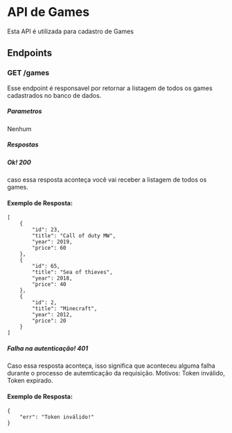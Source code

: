 # API de Games
  Esta API é utilizada para cadastro de Games

## Endpoints
### GET /games
Esse endpoint é responsavel por retornar a listagem de todos os games cadastrados no banco de dados.
##### Parametros
Nenhum
##### Respostas
##### Ok! 200
caso essa resposta aconteça você vai receber a listagem de todos os games.

#### Exemplo de Resposta:
```
[
    {
        "id": 23,
        "title": "Call of duty MW",
        "year": 2019,
        "price": 60
    },
    {
        "id": 65,
        "title": "Sea of thieves",
        "year": 2018,
        "price": 40
    },
    {
        "id": 2,
        "title": "Minecraft",
        "year": 2012,
        "price": 20
    }
]
```

##### Falha na autenticação! 401
Caso essa resposta aconteça, isso significa que aconteceu alguma falha durante o processo de autemticação da requisição. Motivos: Token inválido, Token expirado.

#### Exemplo de Resposta:
```
{
    "err": "Token inválido!"
}
```

